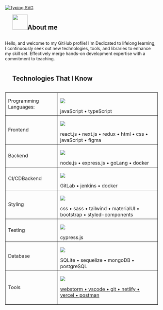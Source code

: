 
<a href="https://git.io/typing-svg">
<img src="https://readme-typing-svg.demolab.com?font=comic+sense&weight=600&size=23&pause=1000&color=1E88E5&vCenter=true&width=800&height=60&lines=Hi,+I+am+Nilufer;%F0%9F%91%A8%F0%9F%8F%BB%E2%80%8D%F0%9F%92%BB+A+Full-stack Web+Developer.;%F0%9F%8E%93+Enjoy+Programming;%F0%9F%92%99+Love+to+learn+new+stuffs." alt="Typing SVG" />
</a>

<!--h2 without bottom border-->
<div id="user-content-toc">
  <ul align="left">
    <summary> <img src = "./assets/img/about_me.gif" width = 50px ><h2 style="display: inline-block">About me</h2></summary>
  </ul>
</div>


<p>  Hello, and welcome to my GitHub profile! I'm Dedicated to lifelong learning, I continuously seek out new technologies, tools, and libraries to enhance my skill set. Effectively merge hands-on development expertise with a commitment to teaching. </p>

<div id="user-content-toc">
  <ul>
    <summary><h2 style="display: inline-block">Technologies That I Know</h2></summary>
  </ul>
</div>
<!--tech stack icons-->
<table border="1">
    <tr>
        <td>Programming Languages:</td>
        <td>
          <p>
          <a href="https://skillicons.dev">
          <img src="https://skillicons.dev/icons?i=js,ts" />
          </a>
          </p>
          <div>javaScript • typeScript</div>
        </td>
    </tr>
    <tr>
        <td>Frontend</td>
        <td>
          <p>
          <a href="https://skillicons.dev">
          <img src="https://skillicons.dev/icons?i=react,next,redux,html,css,js,figma" />
          </a>
          </p>
          <div>react.js • next.js • redux • html • css • javaScript • figma</div>
        </td>
    </tr>
    <tr>
        <td>Backend</td>
        <td>
          <p >
          <a href="https://skillicons.dev">
          <img src="https://skillicons.dev/icons?i=nodejs,express,go,docker" />
          </a>
          </p>
          <div>node.js • express.js • goLang • docker</div>
        </td>
    </tr>
    <tr>
        <td>CI/CDBackend</td>
        <td>
          <p >
          <a href="https://skillicons.dev">
          <img src="https://skillicons.dev/icons?i=gitlab,jenkins,docker" />
          </a>
          </p>
          <div>GitLab • jenkins • docker</div>
        </td>
    </tr>
    <tr>
        <td>Styling</td>
        <td>
          <p >
          <a href="https://skillicons.dev">
          <img src="https://skillicons.dev/icons?i=css,sass,tailwind,materialui,bootstrap,styledcomponents" />
          </a>
          </p>
          <div>css • sass • tailwind • materialUI • bootstrap • styled-components</div>
        </td>
    </tr>
    <tr>
        <td>Testing</td>
        <td>
          <p >
          <a href="https://skillicons.dev">
          <img src="https://skillicons.dev/icons?i=cypress" />
          </a>
          </p>
          <div>cypress.js</div>
        </td>
    </tr>
    <tr>
        <td>Database</td>
        <td>
          <p >
          <a href="https://skillicons.dev">
          <img src="https://skillicons.dev/icons?i=sqlite,sequelize,mongodb,postgres" />
          </a>
          </p>
          <div>SQLite • sequelize • mongoDB • postgreSQL</div>
        </td>
    </tr>
    <tr>
        <td>Tools</td>
        <td>
          <p >
          <a href="https://skillicons.dev">
          <img src="https://skillicons.dev/icons?i=webstorm,vscode,git,netlify,vercel,postman" />
            <div>webstorm • vscode • git • netlify • vercel • postman</div>
          </a>
          </p>
        </td>
    </tr>
</table>



